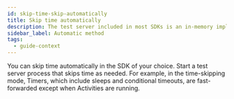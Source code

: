 ```yaml
---
id: skip-time-skip-automatically
title: Skip time automatically
description: The test server included in most SDKs is an in-memory implementation of Temporal Server that supports skipping time.
sidebar_label: Automatic method
tags:
  - guide-context
---
```


You can skip time automatically in the SDK of your choice.
Start a test server process that skips time as needed.
For example, in the time-skipping mode, Timers, which include sleeps and conditional timeouts, are fast-forwarded except when Activities are running.
